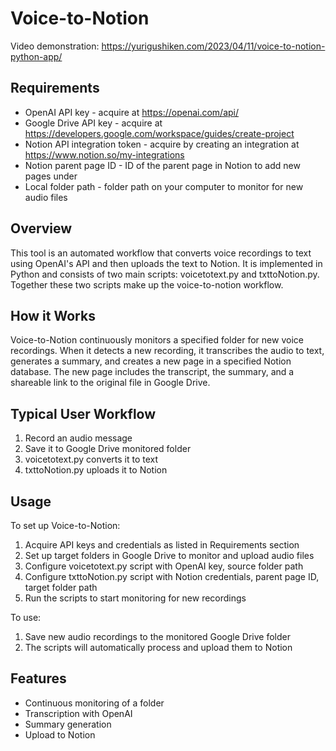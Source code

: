 <!DOCTYPE html>
<html lang="en">
<head>
<meta charset="UTF-8">
<meta name="viewport" content="width=device-width, initial-scale=1.0">
<title>Voice-to-Notion</title>
</head>
<body>

<h1>Voice-to-Notion</h1> 
<p>Video demonstration: <a href="https://yurigushiken.com/2023/04/11/voice-to-notion-python-app/" target="_blank">https://yurigushiken.com/2023/04/11/voice-to-notion-python-app/</a></p>

<h2>Requirements</h2>
<ul>
<li>OpenAI API key - acquire at <a href="https://openai.com/api/" target="_blank">https://openai.com/api/</a></li>
<li>Google Drive API key - acquire at <a href="https://developers.google.com/workspace/guides/create-project" target="_blank">https://developers.google.com/workspace/guides/create-project</a></li>
<li>Notion API integration token - acquire by creating an integration at <a href="https://www.notion.so/my-integrations" target="_blank">https://www.notion.so/my-integrations</a></li>
<li>Notion parent page ID - ID of the parent page in Notion to add new pages under</li>
<li>Local folder path - folder path on your computer to monitor for new audio files</li>
</ul>

<h2>Overview</h2>
<p>This tool is an automated workflow that converts voice recordings to text using OpenAI's API and then uploads the text to Notion. It is implemented in Python and consists of two main scripts: voicetotext.py and txttoNotion.py. Together these two scripts make up the voice-to-notion workflow.</p>

<h2>How it Works</h2>
<p>Voice-to-Notion continuously monitors a specified folder for new voice recordings. When it detects a new recording, it transcribes the audio to text, generates a summary, and creates a new page in a specified Notion database. The new page includes the transcript, the summary, and a shareable link to the original file in Google Drive.</p>

<h2>Typical User Workflow</h2>
<ol>
<li>Record an audio message</li>
<li>Save it to Google Drive monitored folder</li>
<li>voicetotext.py converts it to text</li>
<li>txttoNotion.py uploads it to Notion</li>
</ol>

<h2>Usage</h2>
<p>To set up Voice-to-Notion:</p>
<ol>
<li>Acquire API keys and credentials as listed in Requirements section</li>
<li>Set up target folders in Google Drive to monitor and upload audio files</li>
<li>Configure voicetotext.py script with OpenAI key, source folder path</li>
<li>Configure txttoNotion.py script with Notion credentials, parent page ID, target folder path</li>
<li>Run the scripts to start monitoring for new recordings</li>
</ol>
<p>To use:</p>
<ol>
<li>Save new audio recordings to the monitored Google Drive folder</li>
<li>The scripts will automatically process and upload them to Notion</li>
</ol>

<h2>Features</h2>
<ul>
<li>Continuous monitoring of a folder</li>
<li>Transcription with OpenAI</li>
<li>Summary generation</li>
<li>Upload to Notion</li>
</ul>

</body>
</html>
